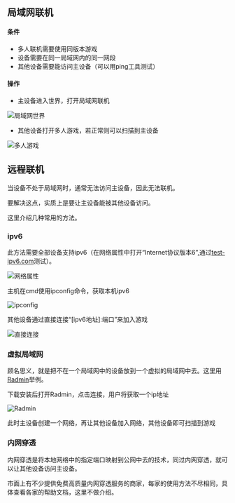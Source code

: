 ## 局域网联机

#### 条件

- 多人联机需要使用同版本游戏
- 设备需要在同一局域网内的同一网段
- 其他设备需要能访问主设备（可以用ping工具测试）

#### 操作

- 主设备进入世界，打开局域网联机

![局域网世界](https://pic.imgdb.cn/item/6725c8a9d29ded1a8c67ed29.png)

- 其他设备打开多人游戏，若正常则可以扫描到主设备

![多人游戏](https://pic.imgdb.cn/item/6725c8a8d29ded1a8c67ecfa.png)

## 远程联机

当设备不处于局域网时，通常无法访问主设备，因此无法联机。

要解决这点，实质上是要让主设备能被其他设备访问。

这里介绍几种常用的方法。

### ipv6

此方法需要全部设备支持ipv6（在网络属性中打开“Internet协议版本6”,通过[test-ipv6.com](https://test-ipv6.com/)测试）。

![网络属性](https://pic.imgdb.cn/item/6725c8a9d29ded1a8c67ed37.png)

主机在cmd使用ipconfig命令，获取本机ipv6

![ipconfig](https://pic.imgdb.cn/item/6725c7fbd29ded1a8c676f6c.png)

其他设备通过直接连接“\[ipv6地址\]:端口”来加入游戏

![直接连接](https://pic.imgdb.cn/item/6725c92dd29ded1a8c6855c3.png)

### 虚拟局域网

顾名思义，就是把不在一个局域网中的设备放到一个虚拟的局域网中去。这里用[Radmin](https://www.radmin-lan.cn/)举例。

下载安装后打开Radmin，点击连接，用户将获取一个ip地址

![Radmin](https://pic.imgdb.cn/item/6725c6e6d29ded1a8c669540.png)

此时主设备创建一个网络，再让其他设备加入网络，其他设备即可扫描到游戏

### 内网穿透

内网穿透是将本地网络中的指定端口映射到公网中去的技术，同过内网穿透，就可以让其他设备访问主设备。

市面上有不少提供免费高质量内网穿透服务的商家，每家的使用方法不尽相同，具体查看各家的帮助文档，这里不做介绍。